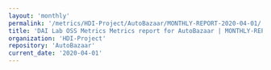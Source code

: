 ```yaml
---
layout: 'monthly'
permalink: '/metrics/HDI-Project/AutoBazaar/MONTHLY-REPORT-2020-04-01/'
title: 'DAI Lab OSS Metrics Metrics report for AutoBazaar | MONTHLY-REPORT-2020-04-01'
organization: 'HDI-Project'
repository: 'AutoBazaar'
current_date: '2020-04-01'
---
```

